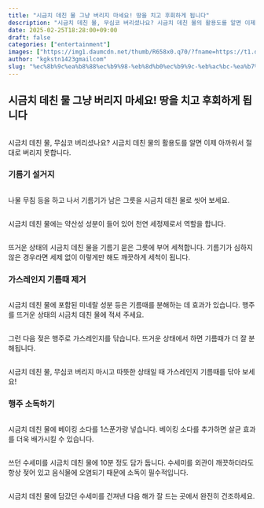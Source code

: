 ```yaml
---
title: "시금치 데친 물 그냥 버리지 마세요! 땅을 치고 후회하게 됩니다"
description: "시금치 데친 물, 무심코 버리셨나요? 시금치 데친 물의 활용도를 알면 이제 아까워서 절대로 버리지 못합니다."
date: 2025-02-25T18:28:00+09:00
draft: false
categories: ["entertainment"]
images: ["https://img1.daumcdn.net/thumb/R658x0.q70/?fname=https://t1.daumcdn.net/news/202502/25/tenbody/20250225160002582zeih.png", "https://img4.daumcdn.net/thumb/R658x0.q70/?fname=https://t1.daumcdn.net/news/202502/25/tenbody/20250225160002853ybjs.jpg", "https://img2.daumcdn.net/thumb/R658x0.q70/?fname=https://t1.daumcdn.net/news/202502/25/tenbody/20250225160003017deap.jpg", "https://img1.daumcdn.net/thumb/R658x0.q70/?fname=https://t1.daumcdn.net/news/202502/25/tenbody/20250225160003511mnwa.jpg", "https://img2.daumcdn.net/thumb/R658x0.q70/?fname=https://t1.daumcdn.net/news/202502/25/tenbody/20250225160003700ypzt.jpg"]
author: "kgkstn1423gmailcom"
slug: "%ec%8b%9c%ea%b8%88%ec%b9%98-%eb%8d%b0%ec%b9%9c-%eb%ac%bc-%ea%b7%b8%eb%83%a5-%eb%b2%84%eb%a6%ac%ec%a7%80-%eb%a7%88%ec%84%b8%ec%9a%94-%eb%95%85%ec%9d%84-%ec%b9%98%ea%b3%a0-%ed%9b%84%ed%9a%8c%ed%95%98"
---
```


<h2 >시금치 데친 물 그냥 버리지 마세요! 땅을 치고 후회하게 됩니다</h2> <figure ><img src="https://img1.daumcdn.net/thumb/R658x0.q70/?fname=https://t1.daumcdn.net/news/202502/25/tenbody/20250225160002582zeih.png" alt=""/></figure> <p>시금치 데친 물, 무심코 버리셨나요? 시금치 데친 물의 활용도를 알면 이제 아까워서 절대로 버리지 못합니다.</p> <h3 >기름기 설거지</h3> <figure ><img src="https://img4.daumcdn.net/thumb/R658x0.q70/?fname=https://t1.daumcdn.net/news/202502/25/tenbody/20250225160002853ybjs.jpg" alt=""/></figure> <p>나물 무침 등을 하고 나서 기름기가 남은 그릇을 시금치 데친 물로 씻어 보세요.</p> <figure ><img src="https://img2.daumcdn.net/thumb/R658x0.q70/?fname=https://t1.daumcdn.net/news/202502/25/tenbody/20250225160003017deap.jpg" alt=""/></figure> <p>시금치 데친 물에는 약산성 성분이 들어 있어 천연 세정제로서 역할을 합니다.</p> <figure ><img src="https://img1.daumcdn.net/thumb/R658x0.q70/?fname=https://t1.daumcdn.net/news/202502/25/tenbody/20250225160003511mnwa.jpg" alt=""/></figure> <p>뜨거운 상태의 시금치 데친 물을 기름기 묻은 그릇에 부어 세척합니다. 기름기가 심하지 않은 경우라면 세제 없이 이렇게만 해도 깨끗하게 세척이 됩니다.</p> <h3 >가스레인지 기름때 제거</h3> <figure ><img src="https://img2.daumcdn.net/thumb/R658x0.q70/?fname=https://t1.daumcdn.net/news/202502/25/tenbody/20250225160003700ypzt.jpg" alt=""/></figure> <p>시금치 데친 물에 포함된 미네랄 성분 등은 기름때를 분해하는 데 효과가 있습니다. 행주를 뜨거운 상태의 시금치 데친 물에 적셔 주세요.</p> <figure ><img src="https://img2.daumcdn.net/thumb/R658x0.q70/?fname=https://t1.daumcdn.net/news/202502/25/tenbody/20250225160003880sfmg.jpg" alt=""/></figure> <p>그런 다음 젖은 행주로 가스레인지를 닦습니다. 뜨거운 상태에서 하면 기름때가 더 잘 분해됩니다.</p> <figure ><img src="https://img2.daumcdn.net/thumb/R658x0.q70/?fname=https://t1.daumcdn.net/news/202502/25/tenbody/20250225160004068xvfd.jpg" alt=""/></figure> <p>시금치 데친 물, 무심코 버리지 마시고 따뜻한 상태일 때 가스레인지 기름때를 닦아 보세요!</p> <h3 >행주 소독하기</h3> <figure ><img src="https://img3.daumcdn.net/thumb/R658x0.q70/?fname=https://t1.daumcdn.net/news/202502/25/tenbody/20250225160004296jcwg.jpg" alt=""/></figure> <p>시금치 데친 물에 베이킹 소다를 1스푼가량 넣습니다. 베이킹 소다를 추가하면 살균 효과를 더욱 배가시킬 수 있습니다.</p> <figure ><img src="https://img2.daumcdn.net/thumb/R658x0.q70/?fname=https://t1.daumcdn.net/news/202502/25/tenbody/20250225160004494rnql.jpg" alt=""/></figure> <p>쓰던 수세미를 시금치 데친 물에 10분 정도 담가 둡니다. 수세미를 외관이 깨끗하더라도 항상 젖어 있고 음식물에 오염되기 때문에 소독이 필수적입니다.</p> <figure ><img src="https://img4.daumcdn.net/thumb/R658x0.q70/?fname=https://t1.daumcdn.net/news/202502/25/tenbody/20250225160004707hwkh.jpg" alt=""/></figure> <p>시금치 데친 물에 담갔던 수세미를 건져낸 다음 해가 잘 드는 곳에서 완전히 건조하세요.</p>